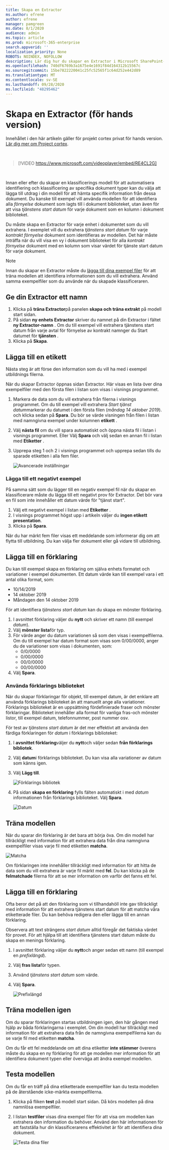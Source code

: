 ```yaml
---
title: Skapa en Extractor
ms.author: efrene
author: efrene
manager: pamgreen
ms.date: 8/1/2020
audience: admin
ms.topic: article
ms.prod: microsoft-365-enterprise
search.appverid: ''
localization_priority: None
ROBOTS: NOINDEX, NOFOLLOW
description: Lär dig hur du skapar en Extractor i Microsoft SharePoint-Syntex.
ms.openlocfilehash: 740df6769b3a1675e4e1691f84d164312b15567c
ms.sourcegitcommit: 15be7822220041c25fc52565f1c64d252e442d89
ms.translationtype: MT
ms.contentlocale: sv-SE
ms.lasthandoff: 09/28/2020
ms.locfileid: "48295462"
---
```

# <a name="create-an-extractor-preview"></a>Skapa en Extractor (för hands version)

Innehållet i den här artikeln gäller för projekt cortex privat för hands version. [Lär dig mer om Project cortex](https://aka.ms/projectcortex).

</br>

> [!VIDEO https://www.microsoft.com/videoplayer/embed/RE4CL2G]

</br> 

Innan eller efter du skapar en klassificerings modell för att automatisera identifiering och klassificering av specifika dokument typer kan du välja att lägga till utdrag i din modell för att hämta specifik information från dessa dokument. Du kanske till exempel vill använda modellen för att identifiera alla *förnyelse* dokument som lagts till i dokument biblioteket, utan även för att visa *tjänstens start datum* för varje dokument som en kolumn i dokument biblioteket.

Du måste skapa en Extractor för varje enhet i dokumentet som du vill extrahera. I exemplet vill du extrahera *tjänstens start datum* för varje *kontrakt förnyelse* dokument som identifieras av modellen. Det här måste inträffa när du vill visa en vy i dokument biblioteket för alla *kontrakt förnyelse* dokument med en kolumn som visar värdet för tjänste start datum för varje dokument.

> [!NOTE]
> Innan du skapar en Extractor måste du [lägga till dina exempel filer](https://docs.microsoft.com/microsoft-365/contentunderstanding/create-a-classifier#add-your-example-files) för att träna modellen att identifiera informationen som du vill extrahera. Använd samma exempelfiler som du använde när du skapade klassificeraren.

## <a name="name-your-extractor"></a>Ge din Extractor ett namn

1. Klicka på **träna Extractor**på panelen **skapa och träna extrakt** på modell start sidan.
2. På sidan **ny enhets Extractor** skriver du namnet på din Extractor i fältet **ny Extractor-namn** . Om du till exempel vill extrahera tjänstens start datum från varje avtal för förnyelse av kontrakt namnger du Start datumet för **tjänsten** .
3. Klicka på **Skapa**.

## <a name="add-a-label"></a>Lägga till en etikett

Nästa steg är att förse den information som du vill ha med i exempel utbildnings filerna.

När du skapar Extractor öppnas sidan Extractor. Här visas en lista över dina exempelfiler med den första filen i listan som visas i visnings programmet.

1. Markera de data som du vill extrahera från filerna i visnings programmet. Om du till exempel vill extrahera *Start tjänst datum*markerar du datumet i den första filen (*måndag 14 oktober 2019*). och klicka sedan på **Spara**.  Du bör se värde visningen från filen i listan med namngivna exempel under kolumnen **etikett** .
2. Välj **nästa fil** om du vill spara automatiskt och öppna nästa fil i listan i visnings programmet. Eller Välj **Spara** och välj sedan en annan fil i listan med **Etiketter** .
3. Upprepa steg 1 och 2 i visnings programmet och upprepa sedan tills du sparade etiketten i alla fem filer.

    ![Avancerade inställningar](../media/content-understanding/select-service-start-date.png) 

### <a name="add-a-negative-example"></a>Lägga till ett negativt exempel

På samma sätt som du lägger till en negativ exempel fil när du skapar en klassificerare måste du lägga till ett negativt prov för Extractor. Det bör vara en fil som inte innehåller ett datum värde för "tjänst start".

1. Välj ett negativt exempel i listan med **Etiketter** .
2. I visnings programmet högst upp i artikeln väljer du **ingen etikett presentation**.
3. Klicka på **Spara**.
 
När du har märkt fem filer visas ett meddelande som informerar dig om att flytta till utbildning. Du kan välja fler dokument eller gå vidare till utbildning. 

## <a name="add-an-explanation"></a>Lägga till en förklaring

Du kan till exempel skapa en förklaring om själva enhets formatet och variationer i exempel dokumenten. Ett datum värde kan till exempel vara i ett antal olika format, som:
- 10/14/2019
- 14 oktober 2019
- Måndagen den 14 oktober 2019
 

För att identifiera *tjänstens start datum* kan du skapa en mönster förklaring.

1. I avsnittet förklaring väljer du **nytt** och skriver ett namn (till exempel *datum*).
2. Välj **mönster lista**för typ.
3. För värde anger du datum variationen så som den visas i exempelfilerna. Om du till exempel har datum format som visas som 0/00/0000, anger du de variationer som visas i dokumenten, som:
    - 0/0/0000
    - 0/00/0000
    - 00/0/0000
    - 00/00/0000
4. Välj **Spara**.

### <a name="use-the-explanation-library"></a>Använda förklarings biblioteket

När du skapar förklaringar för objekt, till exempel datum, är det enklare att använda förklarings biblioteket än att manuellt ange alla variationer. Förklarings biblioteket är en uppsättning fördefinierade fraser och mönster förklaringar. Biblioteket innehåller alla format för vanliga fras-och mönster listor, till exempel datum, telefonnummer, post nummer osv. 

För test av *tjänstens start datum* är det mer effektivt att använda den färdiga förklaringen för *datum* i förklarings biblioteket:

1. I **avsnittet förklaring**väljer du **nytt**och väljer sedan **från förklarings bibliotek**.
2. Välj **datum**i förklarings biblioteket. Du kan visa alla variationer av datum som känns igen.
3. Välj **Lägg till**.</br>

    ![Förklarings bibliotek](../media/content-understanding/explanation-library.png) 

4. På sidan **skapa en förklaring** fylls fälten automatiskt i med *datum* informationen från förklarings biblioteket. Välj **Spara**.</br>

    ![Datum](../media/content-understanding/date-explanation-library.png) 

## <a name="train-the-model"></a>Träna modellen 

När du sparar din förklaring är det bara att börja öva. Om din modell har tillräckligt med information för att extrahera data från dina namngivna exempelfiler visas varje fil med etiketten **matcha**.  

![Matcha](../media/content-understanding/match2.png) 

Om förklaringen inte innehåller tillräckligt med information för att hitta de data som du vill extrahera är varje fil märkt med **fel**. Du kan klicka på de **felmatchade** filerna för att se mer information om varför det fanns ett fel.


## <a name="add-another-explanation"></a>Lägga till en förklaring

Ofta beror det på att den förklaring som vi tillhandahöll inte gav tillräckligt med information för att extrahera tjänstens start datum för att matcha våra etiketterade filer. Du kan behöva redigera den eller lägga till en annan förklaring.

Observera att text strängens *start datum* alltid föregår det faktiska värdet för provet. För att hjälpa till att identifiera tjänstens start datum måste du skapa en menings förklaring.

1. I avsnittet förklaring väljer du **nytt**och anger sedan ett namn (till exempel en *prefixlängd*).
2. Välj **fras lista**för typen.
3. Använd *tjänstens start datum* som värde.
4. Välj **Spara**.

    ![Prefixlängd](../media/content-understanding/prefix-string.png) 

## <a name="train-the-model-again"></a>Träna modellen igen

Om du sparar förklaringen startas utbildningen igen, den här gången med hjälp av båda förklaringarna i exemplet. Om din modell har tillräckligt med information för att extrahera data från de namngivna exempelfilerna kan du se varje fil med etiketten **matcha**. 

Om du får ett fel meddelande om att dina etiketter **inte stämmer** överens måste du skapa en ny förklaring för att ge modellen mer information för att identifiera dokument typen eller överväga att ändra exempel modellen.

## <a name="test-your-model"></a>Testa modellen

Om du får en träff på dina etiketterade exempelfiler kan du testa modellen på de återstående icke-märkta exempelfilerna.

1. Klicka på fliken **test** på modell start sidan.  Då körs modellen på dina namnlösa exempelfiler.
2. I listan **testfiler** visas dina exempel filer för att visa om modellen kan extrahera den information du behöver. Använd den här informationen för att fastställa hur din klassificerarens effektivitet är för att identifiera dina dokument.

    ![Testa dina filer](../media/content-understanding/test-filies-extractor.png) 
